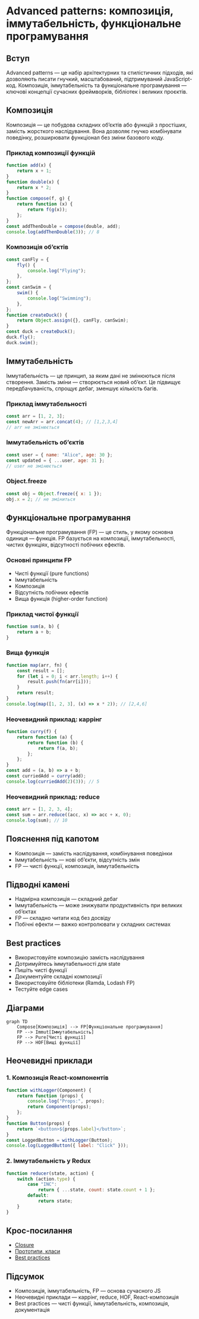 # Advanced patterns: композиція, іммутабельність, функціональне програмування

## Вступ

Advanced patterns — це набір архітектурних та стилістичних підходів, які дозволяють писати гнучкий, масштабований, підтримуваний JavaScript-код. Композиція, іммутабельність та функціональне програмування — ключові концепції сучасних фреймворків, бібліотек і великих проєктів.

## Композиція

Композиція — це побудова складних об’єктів або функцій з простіших, замість жорсткого наслідування. Вона дозволяє гнучко комбінувати поведінку, розширювати функціонал без зміни базового коду.

### Приклад композиції функцій

```js
function add(x) {
    return x + 1;
}
function double(x) {
    return x * 2;
}
function compose(f, g) {
    return function (x) {
        return f(g(x));
    };
}
const addThenDouble = compose(double, add);
console.log(addThenDouble(3)); // 8
```

### Композиція об’єктів

```js
const canFly = {
    fly() {
        console.log("Flying");
    },
};
const canSwim = {
    swim() {
        console.log("Swimming");
    },
};
function createDuck() {
    return Object.assign({}, canFly, canSwim);
}
const duck = createDuck();
duck.fly();
duck.swim();
```

## Іммутабельність

Іммутабельність — це принцип, за яким дані не змінюються після створення. Замість зміни — створюється новий об’єкт. Це підвищує передбачуваність, спрощує дебаг, зменшує кількість багів.

### Приклад іммутабельності

```js
const arr = [1, 2, 3];
const newArr = arr.concat(4); // [1,2,3,4]
// arr не змінюється
```

### Іммутабельність об’єктів

```js
const user = { name: "Alice", age: 30 };
const updated = { ...user, age: 31 };
// user не змінюється
```

### Object.freeze

```js
const obj = Object.freeze({ x: 1 });
obj.x = 2; // не зміниться
```

## Функціональне програмування

Функціональне програмування (FP) — це стиль, у якому основна одиниця — функція. FP базується на композиції, іммутабельності, чистих функціях, відсутності побічних ефектів.

### Основні принципи FP

-   Чисті функції (pure functions)
-   Іммутабельність
-   Композиція
-   Відсутність побічних ефектів
-   Вища функція (higher-order function)

### Приклад чистої функції

```js
function sum(a, b) {
    return a + b;
}
```

### Вища функція

```js
function map(arr, fn) {
    const result = [];
    for (let i = 0; i < arr.length; i++) {
        result.push(fn(arr[i]));
    }
    return result;
}
console.log(map([1, 2, 3], (x) => x * 2)); // [2,4,6]
```

### Неочевидний приклад: каррінг

```js
function curry(f) {
    return function (a) {
        return function (b) {
            return f(a, b);
        };
    };
}
const add = (a, b) => a + b;
const curriedAdd = curry(add);
console.log(curriedAdd(2)(3)); // 5
```

### Неочевидний приклад: reduce

```js
const arr = [1, 2, 3, 4];
const sum = arr.reduce((acc, x) => acc + x, 0);
console.log(sum); // 10
```

## Пояснення під капотом

-   Композиція — замість наслідування, комбінування поведінки
-   Іммутабельність — нові об’єкти, відсутність змін
-   FP — чисті функції, композиція, іммутабельність

## Підводні камені

-   Надмірна композиція — складний дебаг
-   Іммутабельність — може знижувати продуктивність при великих об’єктах
-   FP — складно читати код без досвіду
-   Побічні ефекти — важко контролювати у складних системах

## Best practices

-   Використовуйте композицію замість наслідування
-   Дотримуйтесь іммутабельності для state
-   Пишіть чисті функції
-   Документуйте складні композиції
-   Використовуйте бібліотеки (Ramda, Lodash FP)
-   Тестуйте edge cases

## Діаграми

```mermaid
graph TD
    Compose[Композиція] --> FP[Функціональне програмування]
    FP --> Immut[Іммутабельність]
    FP --> Pure[Чисті функції]
    FP --> HOF[Вищі функції]
```

## Неочевидні приклади

### 1. Композиція React-компонентів

```js
function withLogger(Component) {
    return function (props) {
        console.log("Props:", props);
        return Component(props);
    };
}
function Button(props) {
    return `<button>${props.label}</button>`;
}
const LoggedButton = withLogger(Button);
console.log(LoggedButton({ label: "Click" }));
```

### 2. Іммутабельність у Redux

```js
function reducer(state, action) {
    switch (action.type) {
        case "INC":
            return { ...state, count: state.count + 1 };
        default:
            return state;
    }
}
```

## Крос-посилання

-   [Closure](./06-closure.md)
-   [Прототипи, класи](./08-prototypes-classes.md)
-   [Best practices](./10-best-practices.md)

## Підсумок

-   Композиція, іммутабельність, FP — основа сучасного JS
-   Неочевидні приклади — каррінг, reduce, HOF, React-композиція
-   Best practices — чисті функції, іммутабельність, композиція, документація
